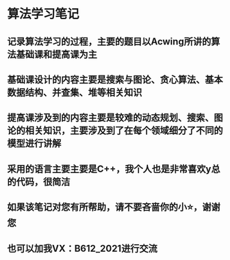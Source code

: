 # 算法学习笔记

## 记录算法学习的过程，主要的题目以Acwing所讲的算法基础课和提高课为主

## 基础课设计的内容主要是搜索与图论、贪心算法、基本数据结构、并查集、堆等相关知识
## 提高课涉及到的内容主要是较难的动态规划、搜索、图论的相关知识，主要涉及到了在每个领域细分了不同的模型进行讲解
## 采用的语言主要主要是C++，我个人也是非常喜欢y总的代码，很简洁
## 如果该笔记对您有所帮助，请不要吝啬你的小⭐，谢谢您
## 也可以加我VX：B612_2021进行交流

